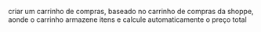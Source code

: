 criar um carrinho de compras, baseado no carrinho de compras da shoppe, aonde o carrinho armazene itens e calcule automaticamente o preço total